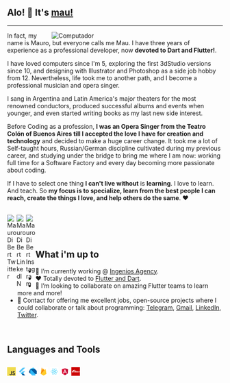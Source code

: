 
## Alo! 👋 It's [mau!](https://twitter.com/maurodibert)
---
<img src="https://encrypted-tbn0.gstatic.com/images?q=tbn:ANd9GcSH1f_TBuPWMKcurEqC6uFLXu-yZ1-vaF2nlw&usqp=CAU" min-width="400px" max-width="400px" width="400px" align="right" alt="Computador">

<p align="left"> 
In fact, my name is Mauro, but everyone calls me Mau. I have three years of experience as a professional developer, now <b>devoted to Dart and Flutter!</b>.

I have loved computers since I'm 5, exploring the first 3dStudio versions since 10, and designing with Illustrator and Photoshop as a side job hobby from 12. Nevertheless, life took me to another path, and I become a professional musician and opera singer.

I sang in Argentina and Latin America's major theaters for the most renowned conductors, produced successful albums and events when younger, and even started writing books as my last new side interest.

Before Coding as a profession, <b>I was an Opera Singer from the Teatro Colón of Buenos Aires till I accepted the love I have for creation and technology</b> and decided to make a huge career change. It took me a lot of Self-taught hours, Russian/German discipline cultivated during my previous career, and studying under the bridge to bring me where I am now: working full time for a Software Factory and every day becoming more passionate about coding.

If I have to select one thing <b>I can't live without</b> is <b>learning</b>. I love to learn. And teach. So <b>my focus is to specialize, learn from the best people I can reach, create the things I love, and help others do the same</b>. ❤️
</p>

<br/>

<a href="https://twitter.com/maurodibert">
<img align="left" alt="Mauro Di Bert Twitter" width="22px" src="https://icongr.am/fontawesome/twitter.svg?size=128&color=70c8ff" />
</a>
<a href="https://linkedin.maurodibert.com">
<img align="left" alt="Mauro Di Bert LinkedIN" width="22px" src="https://icongr.am/fontawesome/linkedin.svg?size=128&color=70c8ff" />
</a>
<a href="https://www.instagram.com/maurodibert/">
<img align="left" alt="Mauro Di Bert Instagram" width="22px" src="https://icongr.am/fontawesome/instagram.svg?size=128&color=70c8ff" />
</a>

<br />
<br />
<br />

## What i'm up to

- 🔭 I’m currently working @ [Ingenios Agency](https://www.ingenious.agency/).
- ❤ Totally devoted to [Flutter and Dart](https://flutter.dev/).
- 🌱 I’m looking to collaborate on amazing Flutter teams to learn more and more!
- 💬 Contact for offering me excellent jobs, open-source projects where I could collaborate or talk about programming: [Telegram](https://t.me/maurodibert), [Gmail](maurodbdev@gmail.com), [LinkedIn](https://linkedin.maurodibert.com), [Twitter](https://twitter.com/maurodibert).
<br />

## Languages and Tools
<code><img height="20" src="https://raw.githubusercontent.com/github/explore/80688e429a7d4ef2fca1e82350fe8e3517d3494d/topics/javascript/javascript.png"></code>
<code><img height="20" src="https://raw.githubusercontent.com/github/explore/80688e429a7d4ef2fca1e82350fe8e3517d3494d/topics/flutter/flutter.png"></code>
<code><img height="20" src="https://raw.githubusercontent.com/github/explore/80688e429a7d4ef2fca1e82350fe8e3517d3494d/topics/dart/dart.png"></code>
<code><img height="20" src="https://raw.githubusercontent.com/github/explore/80688e429a7d4ef2fca1e82350fe8e3517d3494d/topics/firebase/firebase.png"></code>
<code><img height="20" src="https://raw.githubusercontent.com/github/explore/80688e429a7d4ef2fca1e82350fe8e3517d3494d/topics/react/react.png"></code>
<code><img height="20" src="https://raw.githubusercontent.com/github/explore/80688e429a7d4ef2fca1e82350fe8e3517d3494d/topics/angular/angular.png"></code>
<code><img height="20" src="https://raw.githubusercontent.com/github/explore/80688e429a7d4ef2fca1e82350fe8e3517d3494d/topics/rails/rails.png"></code>
---
